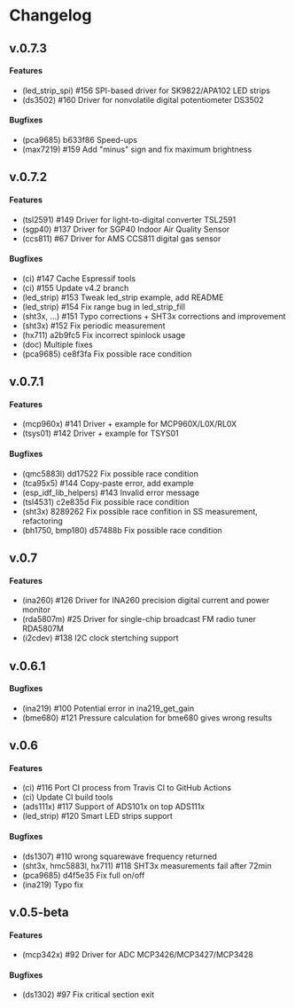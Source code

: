 # Changelog

## v.0.7.3

#### Features

- (led_strip_spi) #156 SPI-based driver for SK9822/APA102 LED strips
- (ds3502) #160 Driver for nonvolatile digital potentiometer DS3502

#### Bugfixes

- (pca9685) b633f86 Speed-ups
- (max7219) #159 Add "minus" sign and fix maximum brightness

## v.0.7.2

#### Features

- (tsl2591) #149 Driver for light-to-digital converter TSL2591
- (sgp40) #137 Driver for SGP40 Indoor Air Quality Sensor
- (ccs811) #67 Driver for AMS CCS811 digital gas sensor

#### Bugfixes

- (ci) #147 Cache Espressif tools
- (ci) #155 Update v4.2 branch
- (led_strip) #153 Tweak led_strip example, add README
- (led_strip) #154 Fix range bug in led_strip_fill
- (sht3x, ...) #151 Typo corrections + SHT3x corrections and improvement
- (sht3x) #152 Fix periodic measurement
- (hx711) a2b9fc5 Fix incorrect spinlock usage
- (doc) Multiple fixes
- (pca9685) ce8f3fa Fix possible race condition


## v.0.7.1

#### Features

- (mcp960x) #141 Driver + example for MCP960X/L0X/RL0X
- (tsys01) #142 Driver + example for TSYS01

#### Bugfixes

- (qmc5883l) dd17522 Fix possible race condition
- (tca95x5) #144 Copy-paste error, add example
- (esp_idf_lib_helpers) #143 Invalid error message
- (tsl4531) c2e835d Fix possible race condition
- (sht3x) 8289262 Fix possible race confition in SS measurement, refactoring
- (bh1750, bmp180) d57488b Fix possible race condition

## v.0.7

#### Features

- (ina260) #126 Driver for INA260 precision digital current and power monitor
- (rda5807m) #25 Driver for single-chip broadcast FM radio tuner RDA5807M
- (i2cdev) #138 I2C clock stertching support

## v.0.6.1

#### Bugfixes

- (ina219) #100 Potential error in ina219_get_gain
- (bme680) #121 Pressure calculation for bme680 gives wrong results

## v.0.6

#### Features

- (ci) #116 Port CI process from Travis CI to GitHub Actions
- (ci) Update CI build tools
- (ads111x) #117 Support of ADS101x on top ADS111x
- (led_strip) #120 Smart LED strips support

#### Bugfixes

- (ds1307) #110 wrong squarewave frequency returned
- (sht3x, hmc5883l, hx711) #118 SHT3x measurements fail after 72min
- (pca9685) d4f5e35 Fix full on/off 
- (ina219) Typo fix

## v.0.5-beta

#### Features

- (mcp342x) #92 Driver for ADC MCP3426/MCP3427/MCP3428

#### Bugfixes

- (ds1302) #97 Fix critical section exit
